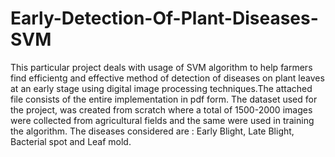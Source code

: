 # Early-Detection-Of-Plant-Diseases-SVM
This particular project deals with usage of SVM algorithm to help farmers find efficientg and effective method of detection of diseases on plant leaves at an early stage using digital image processing techniques.The attached file consists of the entire implementation in pdf form. The dataset used for the project, was created from scratch where a total of 1500-2000 images were collected from agricultural fields and the same were used in training the algorithm. The diseases considered are : Early Blight, Late Blight, Bacterial spot and Leaf mold.
